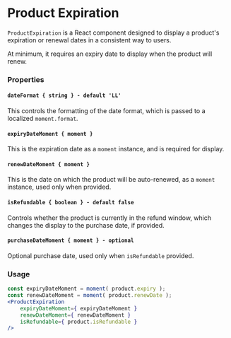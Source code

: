 # Product Expiration

`ProductExpiration` is a React component designed to display a product's expiration or renewal dates in a consistent way to users.

At minimum, it requires an expiry date to display when the product will renew.

### Properties

#### `dateFormat { string } - default 'LL'`

This controls the formatting of the date format, which is passed to a localized `moment.format`.

#### `expiryDateMoment { moment }`

This is the expiration date as a `moment` instance, and is required for display.

#### `renewDateMoment { moment }`

This is the date on which the product will be auto-renewed, as a `moment` instance, used only when provided.

#### `isRefundable { boolean } - default false`

Controls whether the product is currently in the refund window, which changes the display to the purchase date, if provided.

#### `purchaseDateMoment { moment } - optional`

Optional purchase date, used only when `isRefundable` provided.

### Usage

```jsx
const expiryDateMoment = moment( product.expiry );
const renewDateMoment = moment( product.renewDate );
<ProductExpiration
	expiryDateMoment={ expiryDateMoment }
	renewDateMoment={ renewDateMoment }
	isRefundable={ product.isRefundable }
/>
```
